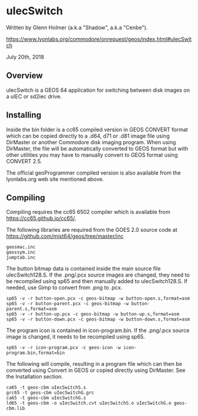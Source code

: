 # uIecSwitch
Written by Glenn Holmer (a.k.a "Shadow", a.k.a "Cenbe").

https://www.lyonlabs.org/commodore/onrequest/geos/index.html#uIecSwitch

July 20th, 2018


## Overview

uIecSwitch is a GEOS 64 application for switching between disk images on a uIEC or sd2iec drive.


## Installing

Inside the bin folder is a cc65 compiled version in GEOS CONVERT format which can be copied directly to a .d64, d71 or .d81 image file using DirMaster or another Commodore disk imaging program.  When using DirMaster, the file will be automatically converted to GEOS format but with other utilities you may have to manually convert to GEOS format using CONVERT 2.5.

The official geoProgrammer compiled version is also available from the lyonlabs.org web site mentioned above.


## Compiling

Compiling requires the cc65 6502 compiler which is available from https://cc65.github.io/cc65/.

The following libraries are required from the GOES 2.0 source code at https://github.com/mist64/geos/tree/master/inc

	geosmac.inc
	geossym.inc
	jumptab.inc

The button bitmap data is contained inside the main source file uIecSwitch128.S.  If the .png/.pcx source images are changed, they need to be recompiled using sp65 and then manually added to uIecSwitch128.S.  If needed, use Gimp to convert from .png to .pcx.

	sp65 -v -r button-open.pcx -c geos-bitmap -w button-open.s,format=asm
	sp65 -v -r button-parent.pcx -c geos-bitmap -w button-parent.s,format=asm
	sp65 -v -r button-up.pcx -c geos-bitmap -w button-up.s,format=asm
	sp65 -v -r button-down.pcx -c geos-bitmap -w button-down.s,format=asm

The program icon is contained in icon-program.bin.  If the .png/.pcx source image is changed, it needs to be recompiled using sp65.

	sp65 -v -r icon-program.pcx -c geos-icon -w icon-program.bin,format=bin

The following will compile, resulting in a program file which can then be converted using Convert in GEOS or copied directly using DirMaster.  See the Installation section.

	ca65 -t geos-cbm uIecSwitchS.s
	grc65 -t geos-cbm uIecSwitchG.grc
	ca65 -t geos-cbm uIecSwitchG.s
	ld65 -t geos-cbm -o uIecSwitch.cvt uIecSwitchS.o uIecSwitchG.o geos-cbm.lib
